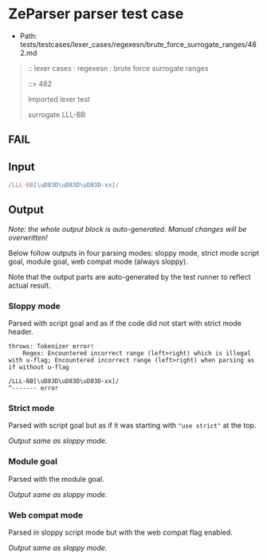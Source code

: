# ZeParser parser test case

- Path: tests/testcases/lexer_cases/regexesn/brute_force_surrogate_ranges/482.md

> :: lexer cases : regexesn : brute force surrogate ranges
>
> ::> 482
>
> Imported lexer test
>
> surrogate LLL-BB

## FAIL

## Input

`````js
/LLL-BB[\uD83D\uD83D\uD83D-xx]/
`````

## Output

_Note: the whole output block is auto-generated. Manual changes will be overwritten!_

Below follow outputs in four parsing modes: sloppy mode, strict mode script goal, module goal, web compat mode (always sloppy).

Note that the output parts are auto-generated by the test runner to reflect actual result.

### Sloppy mode

Parsed with script goal and as if the code did not start with strict mode header.

`````
throws: Tokenizer error!
    Regex: Encountered incorrect range (left>right) which is illegal with u-flag; Encountered incorrect range (left>right) when parsing as if without u-flag

/LLL-BB[\uD83D\uD83D\uD83D-xx]/
^------- error
`````

### Strict mode

Parsed with script goal but as if it was starting with `"use strict"` at the top.

_Output same as sloppy mode._

### Module goal

Parsed with the module goal.

_Output same as sloppy mode._

### Web compat mode

Parsed in sloppy script mode but with the web compat flag enabled.

_Output same as sloppy mode._
